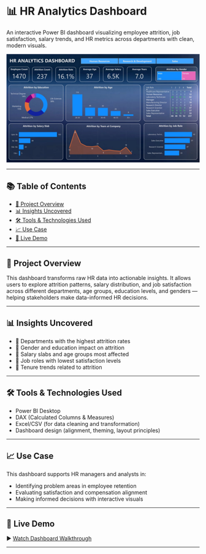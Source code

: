 # 📊 HR Analytics Dashboard

An interactive Power BI dashboard visualizing employee attrition, job satisfaction, salary trends, and HR metrics across departments with clean, modern visuals.

![Dashboard Preview](./dashboard-preview.jpg)

---

## 📚 Table of Contents

- [🧠 Project Overview](#-project-overview)
- [📊 Insights Uncovered](#-insights-uncovered)
- [🛠 Tools & Technologies Used](#-tools--technologies-used)
- [📈 Use Case](#-use-case)
- [🎥 Live Demo](#-live-demo)

---

## 🧠 Project Overview

This dashboard transforms raw HR data into actionable insights. It allows users to explore attrition patterns, salary distribution, and job satisfaction across different departments, age groups, education levels, and genders — helping stakeholders make data-informed HR decisions.

---

## 📊 Insights Uncovered

- 🔹 Departments with the highest attrition rates  
- 🔹 Gender and education impact on attrition  
- 🔹 Salary slabs and age groups most affected  
- 🔹 Job roles with lowest satisfaction levels  
- 🔹 Tenure trends related to attrition

---

## 🛠 Tools & Technologies Used

- Power BI Desktop  
- DAX (Calculated Columns & Measures)  
- Excel/CSV (for data cleaning and transformation)  
- Dashboard design (alignment, theming, layout principles)

---

## 📈 Use Case

This dashboard supports HR managers and analysts in:
- Identifying problem areas in employee retention
- Evaluating satisfaction and compensation alignment
- Making informed decisions with interactive visuals

---

## 🎥 Live Demo

▶️ [Watch Dashboard Walkthrough](https://www.loom.com/share/6ccc1d41540d47eabc91166cd46d1add?sid=15fd5d9a-12b1-4c59-a02a-eca32e38d82b)  


---
